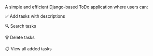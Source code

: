A simple and efficient Django-based ToDo application where users can:

✅ Add tasks with descriptions

🔍 Search tasks

🗑️ Delete tasks

📋 View all added tasks



